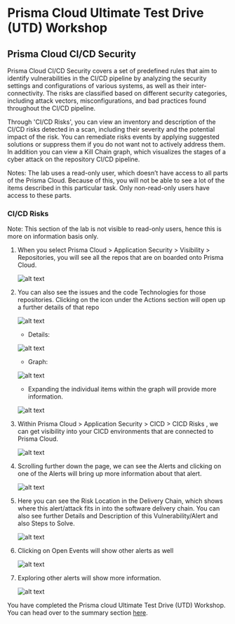 # Prisma Cloud Ultimate Test Drive (UTD) Workshop
## Prisma Cloud CI/CD Security
Prisma Cloud CI/CD Security covers a set of predefined rules that aim to identify vulnerabilities in the CI/CD pipeline by analyzing the security settings and configurations of various systems, as well as their inter-connectivity. The risks are classified based on different security categories, including attack vectors, misconfigurations, and bad practices found throughout the CI/CD pipeline.

Through 'CI/CD Risks', you can view an inventory and description of the CI/CD risks detected in a scan, including their severity and the potential impact of the risk. You can remediate risks events by applying suggested solutions or suppress them if you do not want not to actively address them. In addition you can view a Kill Chain graph, which visualizes the stages of a cyber attack on the repository CI/CD pipeline.

Notes: The lab uses a read-only user, which doesn’t have access to all parts of the Prisma Cloud. Because of this, you will not be able to see a lot of the items described in this particular task. Only non-read-only users have access to these parts. 

### CI/CD Risks
Note: This section of the lab is not visible to read-only users, hence this is more on information basis only. 
1. When you select Prisma Cloud > Application Security > Visibility > Repositories, you will see all the repos that are on boarded onto Prisma Cloud.

    ![alt text](/resouces/pcs-screen-93.png)

2. You can also see the issues and the code Technologies for those repositories. Clicking on the icon under the Actions section will open up a further details of that repo

    ![alt text](/resouces/pcs-screen-94.png)
    * Details: 
    
    ![alt text](/resouces/pcs-screen-95.png)
    
    * Graph:
    
    ![alt text](/resouces/pcs-screen-96.png)
    
    * Expanding the individual items within the graph will provide more information.
    
    ![alt text](/resouces/pcs-screen-97.png)

3. Within Prisma Cloud > Application Security > CICD > CICD Risks , we can get visibility into your CICD environments that are connected to Prisma Cloud.

    ![alt text](/resouces/pcs-screen-98.png)

4. Scrolling further down the page, we can see the Alerts and clicking on one of the Alerts will bring up more information about that alert.

    ![alt text](/resouces/pcs-screen-99.png)

5. Here you can see the Risk Location in the Delivery Chain, which shows where this alert/attack fits in into the software delivery chain. You can also see further Details and Description of this Vulnerability/Alert and also Steps to Solve.

    ![alt text](/resouces/pcs-screen-100.png)

6. Clicking on Open Events will show other alerts as well

    ![alt text](/resouces/pcs-screen-101.png)

7. Exploring other alerts will show more information.

    ![alt text](/resouces/pcs-screen-102.png)

You have completed the Prisma cloud Ultimate Test Drive (UTD) Workshop. You can head over to the summary section [here](/10-Summary.md).